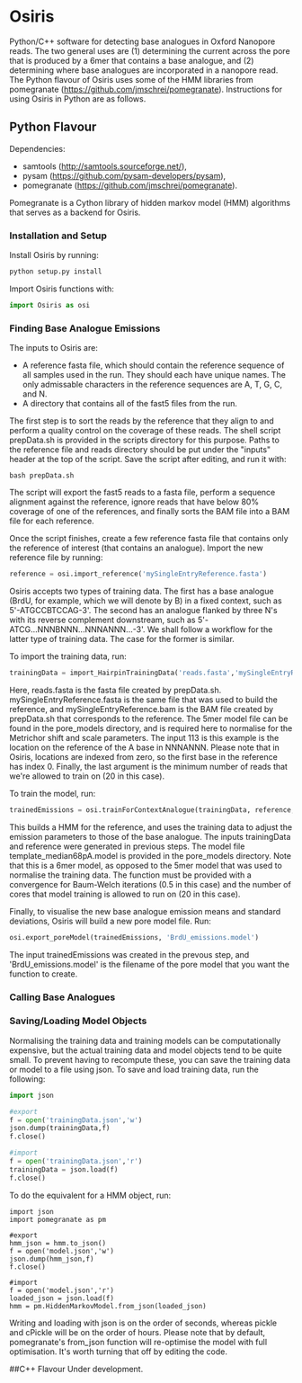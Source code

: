 # Osiris
Python/C++ software for detecting base analogues in Oxford Nanopore reads.  The two general uses are (1) determining the current across the pore that is produced by a 6mer that contains a base analogue, and (2) determining where base analogues are incorporated in a nanopore read.  The Python flavour of Osiris uses some of the HMM libraries from pomegranate (https://github.com/jmschrei/pomegranate).  Instructions for using Osiris in Python are as follows.

## Python Flavour
Dependencies:
- samtools (http://samtools.sourceforge.net/),
- pysam (https://github.com/pysam-developers/pysam),
- pomegranate (https://github.com/jmschrei/pomegranate).

Pomegranate is a Cython library of hidden markov model (HMM) algorithms that serves as a backend for Osiris.

### Installation and Setup
Install Osiris by running:
```python
python setup.py install
```      
Import Osiris functions with:
```python
import Osiris as osi
```

### Finding Base Analogue Emissions
The inputs to Osiris are:
- A reference fasta file, which should contain the reference sequence of all samples used in the run.  They should each have unique names.  The only admissable characters in the reference sequences are A, T, G, C, and N.
- A directory that contains all of the fast5 files from the run.

The first step is to sort the reads by the reference that they align to and perform a quality control on the coverage of these reads.  The shell script prepData.sh is provided in the scripts directory for this purpose.  Paths to the reference file and reads directory should be put under the "inputs" header at the top of the script.  Save the script after editing, and run it with:
```shell
bash prepData.sh
```
The script will export the fast5 reads to a fasta file, perform a sequence alignment against the reference, ignore reads that have below 80% coverage of one of the references, and finally sorts the BAM file into a BAM file for each reference.

Once the script finishes, create a few reference fasta file that contains only the reference of interest (that contains an analogue).  Import the new reference file by running:

```python
reference = osi.import_reference('mySingleEntryReference.fasta')
```

Osiris accepts two types of training data.  The first has a base analogue (BrdU, for example, which we will denote by B) in a fixed context, such as 5'-ATGCCBTCCAG-3'.  The second has an analogue flanked by three N's with its reverse complement downstream, such as 5'-ATCG...NNNBNNN...NNNANNN...-3'.  We shall follow a workflow for the latter type of training data.  The case for the former is similar.

To import the training data, run:
```python
trainingData = import_HairpinTrainingData('reads.fasta','mySingleEntryReference.fasta','mySingleEntryReference.bam','template_median68pA.5mers.model',113,20)
```
Here, reads.fasta is the fasta file created by prepData.sh.  mySingleEntryReference.fasta is the same file that was used to build the reference, and mySingleEntryReference.bam is the BAM file created by prepData.sh that corresponds to the reference.  The 5mer model file can be found in the pore_models directory, and is required here to normalise for the Metrichor shift and scale parameters.  The input 113 is this example is the location on the reference of the A base in NNNANNN.  Please note that in Osiris, locations are indexed from zero, so the first base in the reference has index 0.  Finally, the last argument is the minimum number of reads that we're allowed to train on (20 in this case).

To train the model, run:
```python
trainedEmissions = osi.trainForContextAnalogue(trainingData, reference, 'template_median68pA.model', 0.5, 20)
```
This builds a HMM for the reference, and uses the training data to adjust the emission parameters to those of the base analogue.  The inputs trainingData and reference were generated in previous steps.  The model file template_median68pA.model is provided in the pore_models directory.  Note that this is a 6mer model, as opposed to the 5mer model that was used to normalise the training data.  The function must be provided with a convergence for Baum-Welch iterations (0.5 in this case) and the number of cores that model training is allowed to run on (20 in this case).

Finally, to visualise the new base analogue emission means and standard deviations, Osiris will build a new pore model file.  Run:
```python
osi.export_poreModel(trainedEmissions, 'BrdU_emissions.model')
```
The input trainedEmissions was created in the prevous step, and 'BrdU_emissions.model' is the filename of the pore model that you want the function to create.

### Calling Base Analogues


### Saving/Loading Model Objects
Normalising the training data and training models can be computationally expensive, but the actual training data and model objects tend to be quite small.  To prevent having to recompute these, you can save the training data or model to a file using json.  To save and load training data, run the following:
```python
import json

#export
f = open('trainingData.json','w')
json.dump(trainingData,f)
f.close()

#import
f = open('trainingData.json','r')
trainingData = json.load(f)
f.close()
```
To do the equivalent for a HMM object, run:
```
import json
import pomegranate as pm

#export
hmm_json = hmm.to_json()
f = open('model.json','w')
json.dump(hmm_json,f)
f.close()

#import
f = open('model.json','r')
loaded_json = json.load(f)
hmm = pm.HiddenMarkovModel.from_json(loaded_json)
```
Writing and loading with json is on the order of seconds, whereas pickle and cPickle will be on the order of hours.  Please note that by default, pomegranate's from_json function will re-optimise the model with full optimisation.  It's worth turning that off by editing the code.

##C++ Flavour
Under development.
